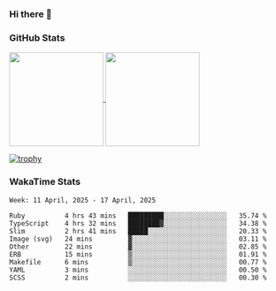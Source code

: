 ### Hi there 👋

### GitHub Stats

<a href="https://github.com/anuraghazra/github-readme-stats">
  <img align="center" height="170px" src="https://github-readme-stats.vercel.app/api/top-langs/?username=tksfjt1024&layout=compact&count_private=true&show_icons=true&show_icons=true&theme=graywhite" />
</a>
<a href="https://github.com/anuraghazra/github-readme-stats">
  <img align="center" height="170px" src="https://github-readme-stats.vercel.app/api?username=tksfjt1024&count_private=true&show_icons=true&show_icons=true&theme=graywhite" />
</a>

[![trophy](https://github-profile-trophy.vercel.app/?username=tksfjt1024)](https://github.com/ryo-ma/github-profile-trophy)

### WakaTime Stats

<!--START_SECTION:waka-->
```text
Week: 11 April, 2025 - 17 April, 2025

Ruby          4 hrs 43 mins   █████████░░░░░░░░░░░░░░░░   35.74 % 
TypeScript    4 hrs 32 mins   ████████▓░░░░░░░░░░░░░░░░   34.38 % 
Slim          2 hrs 41 mins   █████░░░░░░░░░░░░░░░░░░░░   20.33 % 
Image (svg)   24 mins         ▓░░░░░░░░░░░░░░░░░░░░░░░░   03.11 % 
Other         22 mins         ▓░░░░░░░░░░░░░░░░░░░░░░░░   02.85 % 
ERB           15 mins         ▒░░░░░░░░░░░░░░░░░░░░░░░░   01.91 % 
Makefile      6 mins          ▒░░░░░░░░░░░░░░░░░░░░░░░░   00.77 % 
YAML          3 mins          ░░░░░░░░░░░░░░░░░░░░░░░░░   00.50 % 
SCSS          2 mins          ░░░░░░░░░░░░░░░░░░░░░░░░░   00.30 % 
```
<!--END_SECTION:waka-->
